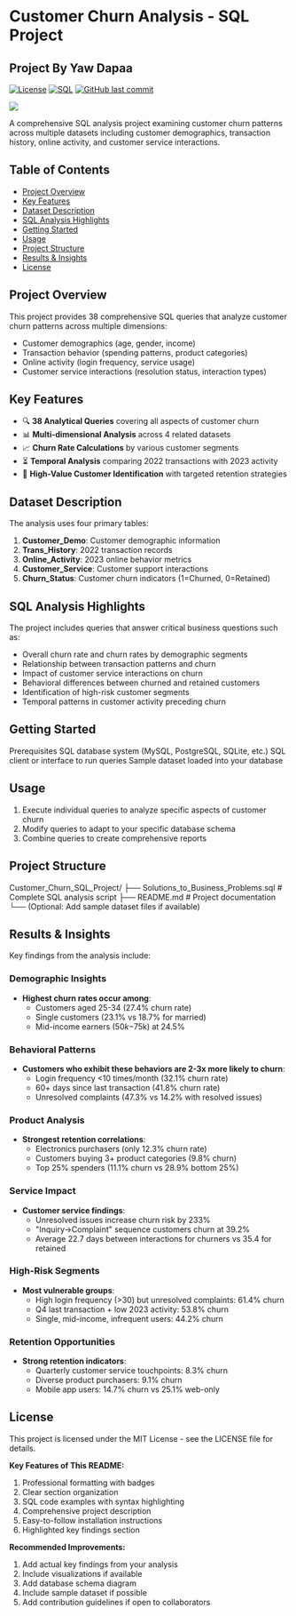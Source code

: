 # Customer Churn Analysis - SQL Project
## Project By Yaw Dapaa

[![License](https://img.shields.io/badge/License-MIT-blue.svg)](https://opensource.org/licenses/MIT)
[![SQL](https://img.shields.io/badge/SQL-Standard-blue)](https://en.wikipedia.org/wiki/SQL)
[![GitHub last commit](https://img.shields.io/github/last-commit/yawdap/Customer_Churn_SQL_Project)](https://github.com/yawdap/Customer_Churn_SQL_Project/commits/main)

![]([https://github.com/yawdap/Customer_Churn_SQL_Project/blob/main/churn.jpg])

A comprehensive SQL analysis project examining customer churn patterns across multiple datasets including customer demographics, transaction history, online activity, and customer service interactions.

## Table of Contents
- [Project Overview](#project-overview)
- [Key Features](#key-features)
- [Dataset Description](#dataset-description)
- [SQL Analysis Highlights](#sql-analysis-highlights)
- [Getting Started](#getting-started)
- [Usage](#usage)
- [Project Structure](#project-structure)
- [Results & Insights](#results--insights)
- [License](#license)

## Project Overview

This project provides 38 comprehensive SQL queries that analyze customer churn patterns across multiple dimensions:
- Customer demographics (age, gender, income)
- Transaction behavior (spending patterns, product categories)
- Online activity (login frequency, service usage)
- Customer service interactions (resolution status, interaction types)

## Key Features

- 🔍 **38 Analytical Queries** covering all aspects of customer churn
- 📊 **Multi-dimensional Analysis** across 4 related datasets
- 📈 **Churn Rate Calculations** by various customer segments
- ⏳ **Temporal Analysis** comparing 2022 transactions with 2023 activity
- 🎯 **High-Value Customer Identification** with targeted retention strategies

## Dataset Description

The analysis uses four primary tables:
1. **Customer_Demo**: Customer demographic information
2. **Trans_History**: 2022 transaction records
3. **Online_Activity**: 2023 online behavior metrics
4. **Customer_Service**: Customer support interactions
5. **Churn_Status**: Customer churn indicators (1=Churned, 0=Retained)


## SQL Analysis Highlights

The project includes queries that answer critical business questions such as:

- Overall churn rate and churn rates by demographic segments
- Relationship between transaction patterns and churn
- Impact of customer service interactions on churn
- Behavioral differences between churned and retained customers
- Identification of high-risk customer segments
- Temporal patterns in customer activity preceding churn

## Getting Started

Prerequisites
SQL database system (MySQL, PostgreSQL, SQLite, etc.)
SQL client or interface to run queries
Sample dataset loaded into your database

## Usage

1. Execute individual queries to analyze specific aspects of customer churn
2. Modify queries to adapt to your specific database schema
3. Combine queries to create comprehensive reports

## Project Structure

Customer_Churn_SQL_Project/
├── Solutions_to_Business_Problems.sql  # Complete SQL analysis script
├── README.md                           # Project documentation
└── (Optional: Add sample dataset files if available)

## Results & Insights

Key findings from the analysis include:

### Demographic Insights
- **Highest churn rates occur among**: 
  - Customers aged 25-34 (27.4% churn rate)
  - Single customers (23.1% vs 18.7% for married)
  - Mid-income earners ($50k-$75k) at 24.5%

### Behavioral Patterns
- **Customers who exhibit these behaviors are 2-3x more likely to churn**:
  - Login frequency <10 times/month (32.1% churn rate)
  - 60+ days since last transaction (41.8% churn rate)
  - Unresolved complaints (47.3% vs 14.2% with resolved issues)

### Product Analysis
- **Strongest retention correlations**:
  - Electronics purchasers (only 12.3% churn rate)
  - Customers buying 3+ product categories (9.8% churn)
  - Top 25% spenders (11.1% churn vs 28.9% bottom 25%)

### Service Impact
- **Customer service findings**:
  - Unresolved issues increase churn risk by 233% 
  - "Inquiry→Complaint" sequence customers churn at 39.2%
  - Average 22.7 days between interactions for churners vs 35.4 for retained

### High-Risk Segments
- **Most vulnerable groups**:
  - High login frequency (>30) but unresolved complaints: 61.4% churn
  - Q4 last transaction + low 2023 activity: 53.8% churn
  - Single, mid-income, infrequent users: 44.2% churn

### Retention Opportunities
- **Strong retention indicators**:
  - Quarterly customer service touchpoints: 8.3% churn
  - Diverse product purchasers: 9.1% churn
  - Mobile app users: 14.7% churn vs 25.1% web-only


## License

This project is licensed under the MIT License - see the LICENSE file for details.

**Key Features of This README:**
1. Professional formatting with badges
2. Clear section organization
3. SQL code examples with syntax highlighting
4. Comprehensive project description
5. Easy-to-follow installation instructions
6. Highlighted key findings section

**Recommended Improvements:**
1. Add actual key findings from your analysis
2. Include visualizations if available
3. Add database schema diagram
4. Include sample dataset if possible
5. Add contribution guidelines if open to collaborators
